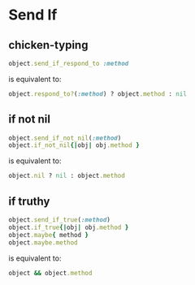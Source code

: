Send If
=======

## chicken-typing

```ruby
object.send_if_respond_to :method
```

is equivalent to:

```ruby
object.respond_to?(:method) ? object.method : nil
```

## if not nil

```ruby
object.send_if_not_nil(:method)
object.if_not_nil{|obj| obj.method }
```

is equivalent to:

```ruby
object.nil ? nil : object.method
```

## if truthy

```ruby
object.send_if_true(:method)
object.if_true{|obj| obj.method }
object.maybe{ method }
object.maybe.method
```

is equivalent to:

```ruby
object && object.method
```

